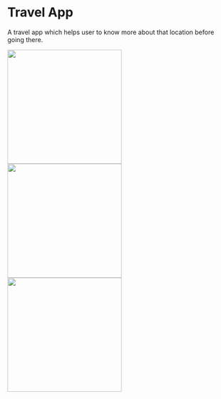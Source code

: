 # Travel App

A travel app which helps user to know more about that location before going there.

<img src="https://firebasestorage.googleapis.com/v0/b/database-pmr.appspot.com/o/travel-app%2Fvijay%20stambha.jpg?alt=media&token=3533ee7b-a512-4331-b7c0-94cc229d300d" width=256>
<img src="https://firebasestorage.googleapis.com/v0/b/database-pmr.appspot.com/o/travel-app%2Ffateh%20prakash%20palace.jpg?alt=media&token=0784af8e-76f6-4f75-84d6-80a9cee4dc5f" width=256>
<img src="https://firebasestorage.googleapis.com/v0/b/database-pmr.appspot.com/o/travel-app%2FPadmini%20Palace.jpg?alt=media&token=983e1b49-1897-42e0-883c-5e558c563491" width=256>
